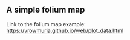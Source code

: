 ## A simple folium map

Link to the folium map example: https://vrowmuria.github.io/web/plot_data.html
